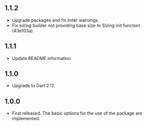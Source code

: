 ## 1.1.2

* Upgrade packages and fix linter warnings.
* Fix sizing builder not providing base size to Sizing init function (43e103a)

## 1.1.1

* Update README information.

## 1.1.0

* Upgrade to Dart 2.17.

## 1.0.0

* First released. The basic options for the use of the package are implemented.
